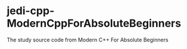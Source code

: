 # jedi-cpp-ModernCppForAbsoluteBeginners

The study source code from Modern C++ For Absolute Beginners
